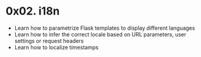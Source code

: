 #  0x02. i18n


- Learn how to parametrize Flask templates to display different languages
- Learn how to infer the correct locale based on URL parameters, user settings or request headers
- Learn how to localize timestamps
